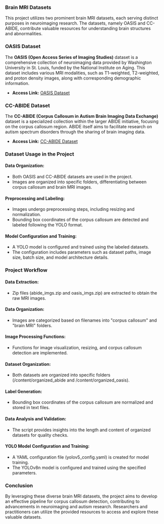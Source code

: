 ### Brain MRI Datasets

This project utilizes two prominent brain MRI datasets, each serving distinct purposes in neuroimaging research. The datasets, namely OASIS and CC-ABIDE, contribute valuable resources for understanding brain structures and abnormalities.

### OASIS Dataset

The **OASIS (Open Access Series of Imaging Studies)** dataset is a comprehensive collection of neuroimaging data provided by Washington University in St. Louis, funded by the National Institute on Aging. This dataset includes various MRI modalities, such as T1-weighted, T2-weighted, and proton density images, along with corresponding demographic information.

- **Access Link:** [OASIS Dataset](https://www.oasis-brains.org/)

### CC-ABIDE Dataset

The **CC-ABIDE (Corpus Callosum in Autism Brain Imaging Data Exchange)** dataset is a specialized collection within the larger ABIDE initiative, focusing on the corpus callosum region. ABIDE itself aims to facilitate research on autism spectrum disorders through the sharing of brain imaging data.

- **Access Link:** [CC-ABIDE Dataset](https://sites.google.com/site/hpardoe/cc_abide)

### Dataset Usage in the Project

#### Data Organization:

- Both OASIS and CC-ABIDE datasets are used in the project.
- Images are organized into specific folders, differentiating between corpus callosum and brain MRI images.

#### Preprocessing and Labeling:

- Images undergo preprocessing steps, including resizing and normalization.
- Bounding box coordinates of the corpus callosum are detected and labeled following the YOLO format.

#### Model Configuration and Training:

- A YOLO model is configured and trained using the labeled datasets.
- The configuration includes parameters such as dataset paths, image size, batch size, and model architecture details.

### Project Workflow

#### Data Extraction:

- Zip files (abide_imgs.zip and oasis_imgs.zip) are extracted to obtain the raw MRI images.

#### Data Organization:

- Images are categorized based on filenames into "corpus callosum" and "brain MRI" folders.

#### Image Processing Functions:

- Functions for image visualization, resizing, and corpus callosum detection are implemented.

#### Dataset Organization:

- Both datasets are organized into specific folders (/content/organized_abide and /content/organized_oasis).

#### Label Generation:

- Bounding box coordinates of the corpus callosum are normalized and stored in text files.

#### Data Analysis and Validation:

- The script provides insights into the length and content of organized datasets for quality checks.

#### YOLO Model Configuration and Training:

- A YAML configuration file (yolov5_config.yaml) is created for model training.
- The YOLOv8n model is configured and trained using the specified parameters.

### Conclusion

By leveraging these diverse brain MRI datasets, the project aims to develop an effective pipeline for corpus callosum detection, contributing to advancements in neuroimaging and autism research. Researchers and practitioners can utilize the provided resources to access and explore these valuable datasets.
